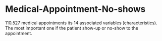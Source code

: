 # Medical-Appointment-No-shows
110.527 medical appointments its 14 associated variables (characteristics). The most important one if the patient show-up or no-show to the appointment. 
